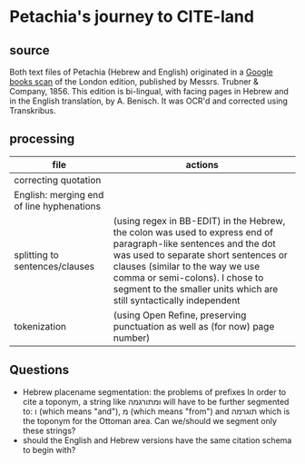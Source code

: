 # Petachia's journey to CITE-land

## source

Both text files of Petachia (Hebrew and English) originated in a [Google books scan](https://books.google.co.il/books?id=M_EoAAAAYAAJ&dq=petachia+of+regensburg&source=gbs_navlinks_s) of the London edition, published by Messrs. Trubner & Company, 1856. This edition is bi-lingual, with facing pages in Hebrew and in the English translation, by A. Benisch.
It was OCR'd and corrected using Transkribus.


## processing
| file | actions |
| --- | --- |
| correcting quotation|  |
| English: merging end of line hyphenations |  |
| splitting to sentences/clauses |  (using regex in BB-EDIT) in the Hebrew, the colon was used to express end of paragraph-like sentences and the dot was used to separate short sentences or clauses (similar to the way we use comma or semi-colons). I chose to segment to the smaller units which are still syntactically independent|
| tokenization | (using Open Refine, preserving punctuation as well as (for now) page number) |


## Questions
* Hebrew placename segmentation: the problems of prefixes
In order to cite a toponym, a string like ומתורגמה will have to be further segmented to: ו (which means "and"), מ (which means "from") and תוגרמה which is the toponym for the Ottoman area. Can we/should we segment only these strings?
* should the English and Hebrew versions have the same citation schema to begin with?




